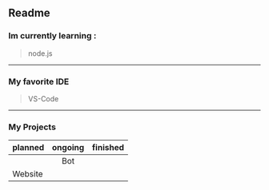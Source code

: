 ## Readme

### Im currently learning :
>node.js
---
### My favorite IDE
>VS-Code
---
### My Projects
| planned     | ongoing     | finished      |
| :---        |    :----:   |          ---: |
|             |    Bot      |               |
| Website     |             |               |
